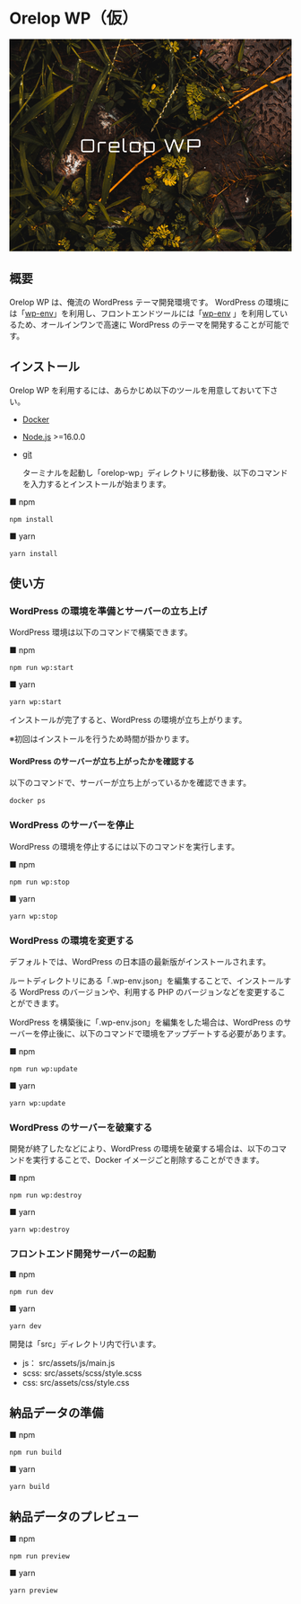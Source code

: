 # Orelop WP（仮）

![screenshot](https://github.com/hilosiva/orelop-wp/blob/main/src/screenshot.png)


## 概要

Orelop WP は、俺流の WordPress テーマ開発環境です。
WordPress の環境には「[wp-env](https://ja.wordpress.org/team/handbook/block-editor/reference-guides/packages/packages-env/)」を利用し、フロントエンドツールには「[wp-env](https://ja.wordpress.org/team/handbook/block-editor/reference-guides/packages/packages-env/)
」を利用しているため、オールインワンで高速に WordPress のテーマを開発することが可能です。

## インストール

Orelop WP を利用するには、あらかじめ以下のツールを用意しておいて下さい。

- [Docker](https://www.docker.com/)
- [Node.js](https://nodejs.org/ja) >=16.0.0
- [git](https://git-scm.com/)

  ターミナルを起動し「orelop-wp」ディレクトリに移動後、以下のコマンドを入力するとインストールが始まります。

■ npm

```
npm install
```

■ yarn

```
yarn install
```

## 使い方

### WordPress の環境を準備とサーバーの立ち上げ

WordPress 環境は以下のコマンドで構築できます。

■ npm

```
npm run wp:start
```

■ yarn

```
yarn wp:start
```

インストールが完了すると、WordPress の環境が立ち上がります。

※初回はインストールを行うため時間が掛かります。

#### WordPress のサーバーが立ち上がったかを確認する

以下のコマンドで、サーバーが立ち上がっているかを確認できます。

```
docker ps
```

### WordPress のサーバーを停止

WordPress の環境を停止するには以下のコマンドを実行します。

■ npm

```
npm run wp:stop
```

■ yarn

```
yarn wp:stop
```

### WordPress の環境を変更する

デフォルトでは、WordPress の日本語の最新版がインストールされます。

ルートディレクトリにある「.wp-env.json」を編集することで、インストールする WordPress のバージョンや、利用する PHP のバージョンなどを変更することができます。

WordPress を構築後に「.wp-env.json」を編集をした場合は、WordPress のサーバーを停止後に、以下のコマンドで環境をアップデートする必要があります。

■ npm

```
npm run wp:update
```

■ yarn

```
yarn wp:update
```

### WordPress のサーバーを破棄する

開発が終了したなどにより、WordPress の環境を破棄する場合は、以下のコマンドを実行することで、Docker イメージごと削除することができます。

■ npm

```
npm run wp:destroy
```

■ yarn

```
yarn wp:destroy
```

### フロントエンド開発サーバーの起動

■ npm

```
npm run dev
```

■ yarn

```
yarn dev
```

開発は「src」ディレクトリ内で行います。

- js： src/assets/js/main.js
- scss: src/assets/scss/style.scss
- css: src/assets/css/style.css

## 納品データの準備

■ npm

```
npm run build
```

■ yarn

```
yarn build
```

## 納品データのプレビュー

■ npm

```
npm run preview
```

■ yarn

```
yarn preview
```
